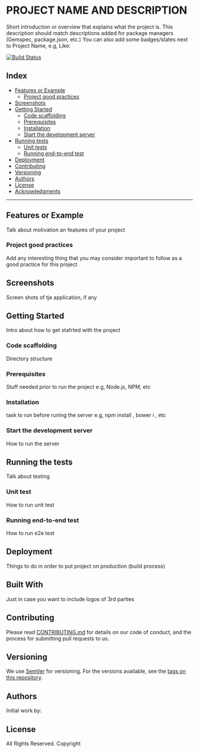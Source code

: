 # PROJECT NAME AND DESCRIPTION

Short introduction or overview that explains what the project is. 
This description should match descriptions added for package managers (Gemspec, package.json, etc.)
You can also add some badges/states next to Project Name, e.g,
Like:

[![Build Status](https://travis-ci.org/Polymer/polymer-starter-kit.svg?branch=master)](https://travis-ci.org/Polymer/polymer-starter-kit)

## Index
* [Features or Example](#features)
  * [Project good practices](#good-practices)
* [Screenshots](#Screenshots)
* [Getting Started](#Getting-Started)
  * [Code scaffolding](#code-scaffolding)
  * [Prerequisites](#Prerequisites)
  * [Installation](#installation)
  * [Start the development server](#start-server)
* [Running tests](#Running-the-tests)
  * [Unit tests](#unit-tests)
  * [Running end-to-end test](#end2end-tests)
* [Deployment](#Deployment)
* [Contributing](#Contributing)
* [Versioning](#Versioning)
* [Authors](#Authors)
* [License](#License)
* [Acknowledgments](#Acknowledgments)

<hr>


## <a name="features">Features or Example</a>
Talk about motivation an features of your project

### <a name="good-practices">Project good practices</a>
Add any interesting thing that you may consider important to follow as a good
practice for this project 

## <a name="Screenshots">Screenshots</a>
Screen shots of tje application, if any

## <a name="Getting-Started">Getting Started</a>
Intro about how to get stafrted with the project

### <a name="code-scaffolding">Code scaffolding</a>
Directory structure

### <a name="Prerequisites">Prerequisites</a>
Stuff needed prior to run the project e.g, Node.js, NPM, etc

### <a name="installation">Installation</a>
task to run before runing the server e.g, npm install , bower i , etc

### <a name="start-server">Start the development server</a>
How to run the server

## <a name="Running-the-tests">Running the tests</a>
Talk about testing

### <a name="unit-tests">Unit test</a>
How to run unit test

### <a name="end2end-tests">Running end-to-end test</a>
How to run e2e test

## <a name="Deployment">Deployment</a>
Things to do in order to put project on production (build process)

## <a name="Built-With">Built With</a>
Just in case you want to include logos of 3rd parties 

## <a name="Contributing">Contributing</a>
Please read [CONTRIBUTING.md](https://gist.github.com/PurpleBooth/b24679402957c63ec426) for details on our code of conduct, and the process for submitting pull requests to us.

## <a name="Versioning">Versioning</a>
We use [SemVer](http://semver.org/) for versioning. 
For the versions available, see the [tags on this repository](https://github.com/your/project/tags).

## <a name="Authors">Authors</a>
Initial work by:

## <a name="License">License</a>
All Rights Reserved. Copyright 

